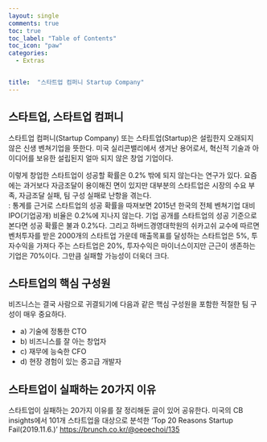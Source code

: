 ```yaml
---
layout: single
comments: true
toc: true
toc_label: "Table of Contents"
toc_icon: "paw"
categories:
  - Extras


title:  "스타트업 컴퍼니 Startup Company"
---
```


## 스타트업, 스타트업 컴퍼니

스타트업 컴퍼니(Startup Company) 또는 스타트업(Startup)은 설립한지 오래되지 않은 신생 벤쳐기업을 뜻한다. 미국 실리콘밸리에서 생겨난 용어로서, 혁신적 기술과 아이디어를 보유한 설립된지 얼마 되지 않은 창업 기업이다.   

이렇게 창업한 스타트업이 성공할 확률은 0.2% 밖에 되지 않는다는 연구가 있다. 요즘에는 과거보다 자금조달이 용이해진 면이 있지만 대부분의 스타트업은 시장의 수요 부족, 자금조달 실패, 팀 구성 실패로 난항을 겪는다.   
: 통계를 근거로 스타트업의 성공 확률을 따져보면 2015년 한국의 전체 벤쳐기업 대비 IPO(기업공개) 비율은 0.2%에 지나지 않는다. 기업 공개를 스타트업의 성공 기준으로 본다면 성공 확률은 불과 0.2%다. 그리고 하버드경영대학원의 쉬카고쉬 교수에 따르면 벤처투자를 받은 2000개의 스타트업 가운데 매출목표를 달성하는 스타트업은 5%, 투자수익을 가져다 주는 스타트업은 20%, 투자수익은 마이너스이지만 근근이 생존하는 기업은 70%이다. 그만큼 실패할 가능성이 더욱더 크다.   

## 스타트업의 핵심 구성원   

비즈니스는 결국 사람으로 귀결되기에 다음과 같은 핵심 구성원을 포함한 적절한 팀 구성이 매우 중요하다.   
- a) 기술에 정통한 CTO      
- b) 비즈니스를 잘 아는 창업자   
- c) 재무에 능숙한 CFO   
- d) 현장 경험이 있는 중고급 개발자   

## 스타트업이 실패하는 20가지 이유   

스타트업이 실패하는 20가지 이유를 잘 정리해둔 글이 있어 공유한다. 미국의 CB insights에서 101개 스타트업을 대상으로 분석한 ’Top 20 Reasons Startup Fail(2019.11.6.)’
https://brunch.co.kr/@oeoechoi/135
